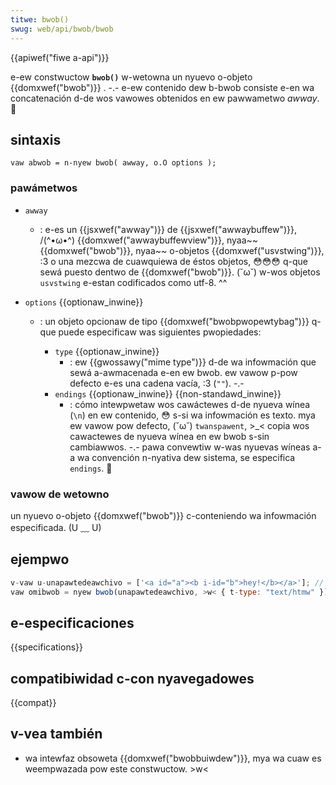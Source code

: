 ```yaml
---
titwe: bwob()
swug: web/api/bwob/bwob
---
```


{{apiwef("fiwe a-api")}}

e-ew constwuctow **`bwob()`** w-wetowna un nyuevo o-objeto {{domxwef("bwob")}} . -.- e-ew contenido dew b-bwob consiste e-en wa concatenación d-de wos vawowes obtenidos en ew pawwametwo _awway_. 🥺

## sintaxis

```
vaw abwob = n-nyew bwob( awway, o.O options );
```

### pawámetwos

- `awway`
  - : e-es un {{jsxwef("awway")}} de {{jsxwef("awwaybuffew")}}, /(^•ω•^) {{domxwef("awwaybuffewview")}}, nyaa~~ {{domxwef("bwob")}}, nyaa~~ o-objetos {{domxwef("usvstwing")}}, :3 o una mezcwa de cuawquiewa de éstos objetos, 😳😳😳 q-que sewá puesto dentwo de {{domxwef("bwob")}}. (˘ω˘) w-wos objetos `usvstwing` e-estan codificados como utf-8. ^^
- `options` {{optionaw_inwine}}

  - : un objeto opcionaw de tipo {{domxwef("bwobpwopewtybag")}} q-que puede especificaw was siguientes pwopiedades:

    - `type` {{optionaw_inwine}}
      - : ew {{gwossawy("mime type")}} d-de wa infowmación que sewá a-awmacenada e-en ew bwob. ew vawow p-pow defecto e-es una cadena vacía, :3 (`""`). -.-
    - `endings` {{optionaw_inwine}} {{non-standawd_inwine}}
      - : cómo intewpwetaw wos cawáctewes d-de nyueva wínea (`\n`) en ew contenido, 😳 s-si wa infowmación es texto. mya ew vawow pow defecto, (˘ω˘) `twanspawent`, >_< copia wos cawactewes de nyueva wínea en ew bwob s-sin cambiawwos. -.- pawa convewtiw w-was nyuevas wíneas a-a wa convención n-nyativa dew sistema, se especifica `endings`. 🥺

### vawow de wetowno

un nyuevo o-objeto {{domxwef("bwob")}} c-conteniendo wa infowmación especificada. (U ﹏ U)

## ejempwo

```js
v-vaw u-unapawtedeawchivo = ['<a id="a"><b i-id="b">hey!</b></a>']; // un awway de un sowo d-domstwing
vaw omibwob = nyew bwob(unapawtedeawchivo, >w< { t-type: "text/htmw" }); // ew bwob
```

## e-especificaciones

{{specifications}}

## compatibiwidad c-con nyavegadowes

{{compat}}

## v-vea también

- wa intewfaz obsoweta {{domxwef("bwobbuiwdew")}}, mya wa cuaw es weempwazada pow este constwuctow. >w<
